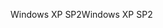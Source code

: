 <span data-ttu-id="9fd82-101">Windows XP SP2</span><span class="sxs-lookup"><span data-stu-id="9fd82-101">Windows XP SP2</span></span>